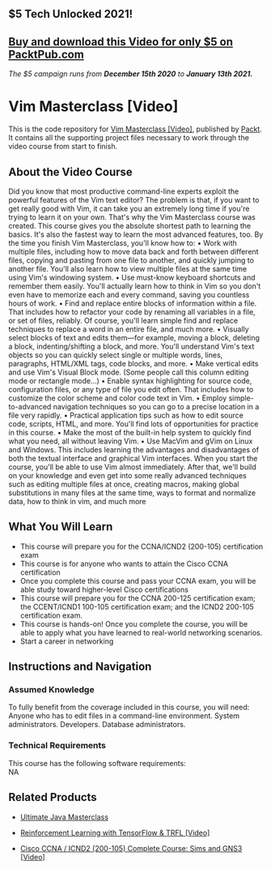 ## $5 Tech Unlocked 2021!
[Buy and download this Video for only $5 on PacktPub.com](https://www.packtpub.com/product/statistics-for-data-science-and-business-analysis-video/9781789803259)
-----
*The $5 campaign         runs from __December 15th 2020__ to __January 13th 2021.__*

# Vim Masterclass [Video]
This is the code repository for [Vim Masterclass [Video]](https://www.packtpub.com/application-development/cisco-ccna-icnd2-200-105-complete-course-sims-and-gns3-video?utm_source=github&utm_medium=repository&utm_campaign=9781838557652), published by [Packt](https://www.packtpub.com/?utm_source=github). It contains all the supporting project files necessary to work through the video course from start to finish.
## About the Video Course
Did you know that most productive command-line experts exploit the powerful features of the Vim text editor?
The problem is that, if you want to get really good with Vim, it can take you an extremely long time if you're trying to learn it on your own. That's why the Vim Masterclass course was created. This course gives you the absolute shortest path to learning the basics. It's also the fastest way to learn the most advanced features, too.
By the time you finish Vim Masterclass, you'll know how to:
•	Work with multiple files, including how to move data back and forth between different files, copying and pasting from one file to another, and quickly jumping to another file. You'll also learn how to view multiple files at the same time using Vim's windowing system.
•	Use must-know keyboard shortcuts and remember them easily. You'll actually learn how to think in Vim so you don't even have to memorize each and every command, saving you countless hours of work.
•	Find and replace entire blocks of information within a file. That includes how to refactor your code by renaming all variables in a file, or set of files, reliably. Of course, you'll learn simple find and replace techniques to replace a word in an entire file, and much more.
•	Visually select blocks of text and edits them—for example, moving a block, deleting a block, indenting/shifting a block, and more. You'll understand Vim's text objects so you can quickly select single or multiple words, lines, paragraphs, HTML/XML tags, code blocks, and more.
•	Make vertical edits and use Vim's Visual Block mode. (Some people call this column editing mode or rectangle mode…)
•	Enable syntax highlighting for source code, configuration files, or any type of file you edit often. That includes how to customize the color scheme and color code text in Vim.
•	Employ simple-to-advanced navigation techniques so you can go to a precise location in a file very rapidly.
•	Practical application tips such as how to edit source code, scripts, HTML, and more. You'll find lots of opportunities for practice in this course.
•	Make the most of the built-in help system to quickly find what you need, all without leaving Vim.
•	Use MacVim and gVim on Linux and Windows. This includes learning the advantages and disadvantages of both the textual interface and graphical Vim interfaces.
When you start the course, you'll be able to use Vim almost immediately. After that, we'll build on your knowledge and even get into some really advanced techniques such as editing multiple files at once, creating macros, making global substitutions in many files at the same time, ways to format and normalize data, how to think in vim, and much more

<H2>What You Will Learn</H2>
<DIV class=book-info-will-learn-text>
<UL>
<LI><SPAN id=what_you_will_learn_c class=sugar_field>This course will prepare you for the CCNA/ICND2 (200-105) certification exam</SPAN> 
<LI><SPAN id=what_you_will_learn_c class=sugar_field>This course is for anyone who wants to attain the Cisco CCNA certification</SPAN> 
<LI><SPAN id=what_you_will_learn_c class=sugar_field>Once you complete this course and pass your CCNA exam, you will be able study toward higher-level Cisco certifications</SPAN> 
<LI><SPAN id=what_you_will_learn_c class=sugar_field>This course will prepare you for the CCNA 200-125 certification exam; the CCENT/ICND1 100-105 certification exam; and the ICND2 200-105 certification exam.</SPAN> 
<LI><SPAN id=what_you_will_learn_c class=sugar_field>This course is hands-on! Once you complete the course, you will be able to apply what you have learned to real-world networking scenarios.</SPAN> 
<LI><SPAN id=what_you_will_learn_c class=sugar_field>Start a career in networking</SPAN> </LI></UL></DIV>

## Instructions and Navigation
### Assumed Knowledge
To fully benefit from the coverage included in this course, you will need:<br/>
Anyone who has to edit files in a command-line environment. System administrators. Developers. Database administrators.
### Technical Requirements
This course has the following software requirements:<br/>
NA

## Related Products
* [Ultimate Java Masterclass](https://www.packtpub.com/application-development/cisco-ccna-icnd2-200-105-complete-course-sims-and-gns3-video?utm_source=github&utm_medium=repository&utm_campaign=9781838557652)

* [Reinforcement Learning with TensorFlow & TRFL [Video]](https://www.packtpub.com/application-development/cisco-ccna-icnd2-200-105-complete-course-sims-and-gns3-video?utm_source=github&utm_medium=repository&utm_campaign=9781838557652)

* [Cisco CCNA / ICND2 (200-105) Complete Course: Sims and GNS3 [Video]](https://www.packtpub.com/application-development/cisco-ccna-icnd2-200-105-complete-course-sims-and-gns3-video?utm_source=github&utm_medium=repository&utm_campaign=9781838557652)

